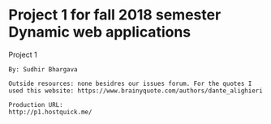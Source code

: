 # Project 1 for fall 2018 semester Dynamic web applications

Project 1

    By: Sudhir Bhargava
    
    Outside resources: none besidres our issues forum. For the quotes I used this website: https://www.brainyquote.com/authors/dante_alighieri
    
    Production URL: 
    http://p1.hostquick.me/






